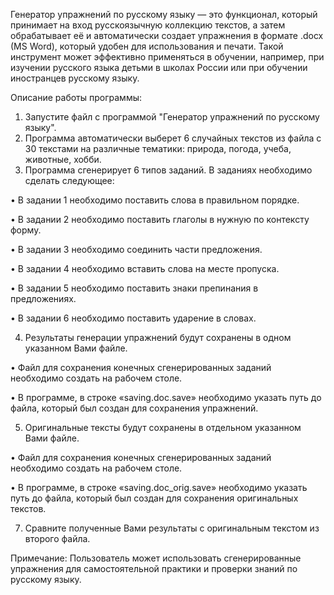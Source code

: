 Генератор упражнений по русскому языку — это функционал, который принимает на вход русскоязычную коллекцию текстов, а затем обрабатывает её и автоматически создает упражнения в формате .docx (MS Word), который удобен для использования и печати. Такой инструмент может эффективно применяться в обучении, например, при изучении русского языка детьми в школах России или при обучении иностранцев русскому языку.

Описание работы программы:

1. Запустите файл с программой "Генератор упражнений по русскому языку".
2. Программа автоматически выберет 6 случайных текстов из файла с 30 текстами на различные тематики: природа, погода, учеба, животные, хобби.
3. Программа сгенерирует 6 типов заданий. В заданиях необходимо сделать следующее:

  •	В задании 1 необходимо поставить слова в правильном порядке.

  •	В задании 2 необходимо поставить глаголы в нужную по контексту форму.

  •	В задании 3 необходимо соединить части предложения.

  •	В задании 4 необходимо вставить слова на месте пропуска.

  •	В задании 5 необходимо поставить знаки препинания в предложениях.

  •	В задании 6 необходимо поставить ударение в словах.

4. Результаты генерации упражнений будут сохранены в одном указанном Вами файле.

  •	Файл для сохранения конечных сгенерированных заданий необходимо создать на рабочем столе. 

  •	В программе, в строке «saving.doc.save» необходимо указать путь до файла, который был создан для сохранения упражнений.

5. Оригинальные тексты будут сохранены в отдельном указанном Вами файле.

  •	Файл для сохранения конечных сгенерированных заданий необходимо создать на рабочем столе. 

  •	В программе, в строке «saving.doc_orig.save» необходимо указать путь до файла, который был создан для сохранения оригинальных текстов.
  
7. Сравните полученные Вами результаты с оригинальным текстом из второго файла.

Примечание: Пользователь может использовать сгенерированные упражнения для самостоятельной практики и проверки знаний по русскому языку.


